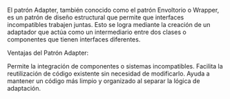 El patrón Adapter, también conocido como el patrón Envoltorio o Wrapper, es un patrón de diseño estructural que permite que interfaces incompatibles trabajen juntas. Esto se logra mediante la creación de un adaptador que actúa como un intermediario entre dos clases o componentes que tienen interfaces diferentes.

Ventajas del Patrón Adapter:

Permite la integración de componentes o sistemas incompatibles.
Facilita la reutilización de código existente sin necesidad de modificarlo.
Ayuda a mantener un código más limpio y organizado al separar la lógica de adaptación.